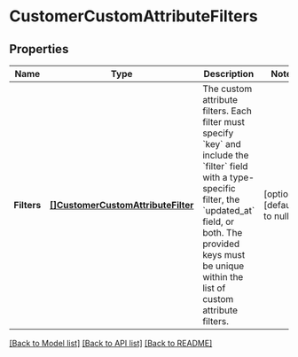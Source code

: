 # CustomerCustomAttributeFilters

## Properties

 Name        | Type                                                                    | Description                                                                                                                                                                                                                                                           | Notes                        
-------------|-------------------------------------------------------------------------|-----------------------------------------------------------------------------------------------------------------------------------------------------------------------------------------------------------------------------------------------------------------------|------------------------------
 **Filters** | [**[]CustomerCustomAttributeFilter**](CustomerCustomAttributeFilter.md) | The custom attribute filters. Each filter must specify &#x60;key&#x60; and include the &#x60;filter&#x60; field with a type-specific filter, the &#x60;updated_at&#x60; field, or both. The provided keys must be unique within the list of custom attribute filters. | [optional] [default to null] 

[[Back to Model list]](../README.md#documentation-for-models) [[Back to API list]](../README.md#documentation-for-api-endpoints) [[Back to README]](../README.md)


